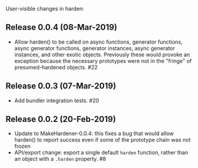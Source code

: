 User-visible changes in harden:

## Release 0.0.4 (08-Mar-2019)

* Allow harden() to be called on async functions, generator functions, async
  generator functions, generator instances, async generator instances, and
  other exotic objects. Previously these would provoke an exception because
  the necessary prototypes were not in the "fringe" of presumed-hardened
  objects. #22


## Release 0.0.3 (07-Mar-2019)

* Add bundler integration tests. #20


## Release 0.0.2 (20-Feb-2019)

* Update to MakeHardener-0.0.4: this fixes a bug that would allow harden() to
  report success even if some of the prototype chain was not frozen
* API/export change: export a single default `harden` function, rather than
  an object with a `.harden` property. #8
